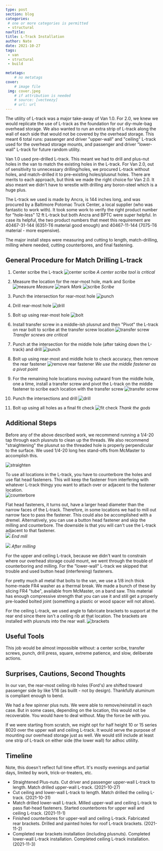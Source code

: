```yaml
---
type: post
section: blog
categories: 
 # one or more categories is permitted
 - structural
navTitle: 
title: L-Track Installation
author: Nate
date: 2021-10-27
tags:
 - van
 - structural
 - build
 
metatags:
	# no metatags
cover: 
	# image file
 img: cover.jpeg
	# if attribution is needed
	# source: [vecteezy]
	# url: url
---
```


The utility of L-track was a major take-away of Van 1.0.  For 2.0, we knew we would replicate the use of L-track as the foundation for our diy-mule-bag overhead storage.  We also wanted to run an extra strip of L-track along the wall of each side that would not be covered by the overhead storage.  This meant 6 total runs: passenger and driver "upper-wall" and "ceiling" L-track used for the overhead storage mounts, and passenger and driver "lower-wall" L-track for future random utility.

Van 1.0 used pre-drilled L-track.  This meant we had to drill and plus-nut holes in the van to match the existing holes in the L-track.  For Van 2.0, out of sensitivity to unnecessary drilling/holes, we procured L-track without holes, and match-drilled it to pre-existing holes/plusnut holes.  There are merits to each approach, but think we made the right choice for Van 2.0.  It also meant we didn't have to wrestle with drilling any boron-steel which is a huge plus.

The L-track we used is made by Ancra, is 144 inches long, and was procured by a Baltimore Potomac Truck Center, a local supplier (who was fantastic to work with).  It took some work to verify the right product number for "hole-less" 12 ft L-track but both Ancra and BPTC were super helpful.  In case its helpful, the two product numbers that meet this requirement are 40467-31-144 (6351-T6 material good enough) and 40467-11-144 (7075-T6 material - more expensive). 

The major install steps were measuring and cutting to length, match-drilling, milling where needed, cutting counterbores, and final fastening.

## General Procedure for Match Drilling L-track

1. Center scribe the L-track
![center scribe](1-center-scribe.jpeg)
_A center scribe tool is critical_

2. Measure the location for the rear-most hole, mark and Scribe
![measure](2-measure-location-of-rear-hole.jpeg)
_Measure_
![mark](2a-mark.jpeg)
_Mark_
![scribe](2b-scribe.jpeg)
_Scribe_

3. Punch the intersection for rear-most hole
![punch](3-punch.jpeg)

4. Drill rear-most hole
![drill](4-drill.jpeg)

5. Bolt up using rear-most hole
![bolt](5-bolt-up-rear-hole.jpeg)

6. Install transfer screw in a middle-ish plusnut and then "Pivot" the L-track on rear bolt to scribe at the transfer screw location
![transfer screw](6-install-transfer-screw.jpeg)
_Transfer screws are critical_

7. Punch at the intersection for the middle hole (after taking down the L-track) and drill
![punch](9-punch-intersection.jpeg)

8. Bolt up using rear-most and middle hole to check accuracy, then remove the rear fastener
![remove rear fastener](12-rear-fastener-removed.jpeg)
_We use the middle fastener as a pivot point_

9. For the remaining hole locations moving outward from the middle hole, one a time, install a transfer screw and pivot the L-track on the middle fastener to scribe each location with the transfer screw
![transfer screw](13a-install-transfer-screw.jpeg)
    
10. Punch the intersections and drill
![drill](14b-drill-holes.jpeg)

11. Bolt up using all holes as a final fit check
![fit check](15-final-check.jpeg)
_Thank the gods_

## Additional Steps

Before any of the above described work, we recommend running a 1/4-20 tap through each plusnuts to clean up the threads.  We also recommend "straightening" the plusnut so the threaded hole is properly perpendicular to the surface.  We used 1/4-20 long hex stand-offs from McMaster to accomplish this.

![straighten](straighten-plusnuts.jpeg)

To use all locations in the L-track, you have to counterbore the holes and use flat head fasteners.  This will keep the fastener from interfering with whatever L-track thingy you want to attach over or adjacent to the fastener location.  
![counterbore](counterbore.jpeg)

Flat head fasteners, it turns out, have a larger head diameter than the narrow faces of the L-track.  Therefore, in some locations we had to mill out narrow face to pass the fastener.  This could also be accomplished with a dremel.  Alternatively, you can use a button head fastener and skip the milling and counterbore.  The downside is that you will can't use the L-track adjacent to that fastener.  
![](milling.jpeg)
_End mill_

![](milled.jpeg)
_After milling_

For the upper and ceiling L-track, because we didn't want to constrain where our overhead storage could mount, we went through the trouble of counterboring and milling.  For the "lower-wall" L-track we skipped that trouble and used button head (interfereing) fasteners.

For pretty much all metal that bolts to the van, we use a 1/8 inch thick home-made FR4 washer as a thermal break.  We made a bunch of these by slicing FR4 "tube", available from McMaster, on a band saw.  This material has enough compressive strength that you can use it and still get a properly pre-loaded bolted joint (something a plastic or wood spacer will not allow).

For the ceiling L-track, we used angle to fabricate brackets to support at the rear end since there isn't a ceiling rib at that location.  The brackets are installed with plusnuts into the rear wall.
![brackets](rear-brackets.jpeg)

## Useful Tools

This job would be almost impossible without: a center scribe, transfer screws, punch, drill press, square, extreme patience, and slow, deliberate actions.

## Surprises, Cautions, Second Thoughts
In our van, the rear-most ceiling rib holes (Ford's) are shifted toward passenger side by like 1/16 (as buillt - not by design).  Thankfully aluminum is compliant enough to bend.

We had a few spinner plus nuts.  We were able to remove/reinstall in each case.  But in some cases, depending on the location, this would not be recoverable. You would have to deal without.  May the force be with you.

If we were starting from scratch, we might opt for half height 10 or 15 series 8020 over the upper wall and ceiling L-track.  It would serve the purpose of mounting our overhead storage just as well.  We would still include at least one strip of L-track on either side (the lower wall) for adhoc utililty.


## Timeline

Note, this doesn't reflect full time effort. It's mostly evenings and partial days, limited by work, trick-or-treaters, etc.

* Straightened Plus-nuts. Cut driver and passenger upper-wall L-track to length. Match drilled upper-wall L-track. (2021-10-27)
* Cut ceiling and lower-wall L-track to length. Match drilled the ceiling L-track. (2021-10-31)
* Match drilled lower-wall L-track. Milled upper-wall and ceiling L-track to pass flat-head fasteners. Started counterbores for upper wall and ceiling L-track. (2021-11-1)
* Finished counterbores for upper-wall and ceiling L-track. Fabricated rear brackets. Drilled and painted holes for roof L-track brackets. (2021-11-2)
* Completed rear brackets installation (including plusnuts). Completed lower-wall L-track installation. Completed ceiling L-track installation. (2021-11-3)


